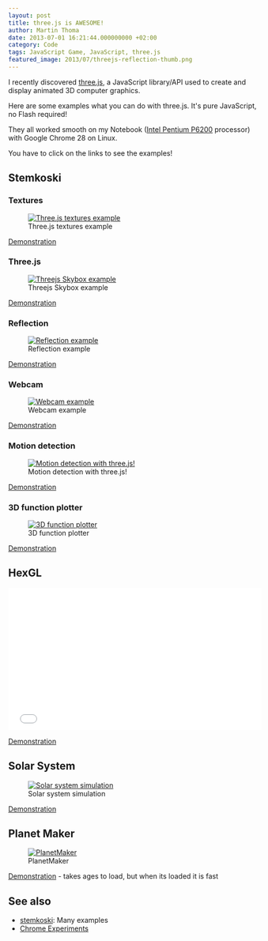 ```yaml
---
layout: post
title: three.js is AWESOME!
author: Martin Thoma
date: 2013-07-01 16:21:44.000000000 +02:00
category: Code
tags: JavaScript Game, JavaScript, three.js
featured_image: 2013/07/threejs-reflection-thumb.png
---
```

I recently discovered <a href="http://en.wikipedia.org/wiki/Three.js">three.js</a>, a JavaScript library/API used to create and display animated 3D computer graphics. 

Here are some examples what you can do with three.js. It's pure JavaScript, no Flash required!

They all worked smooth on my Notebook (<a href="http://ark.intel.com/products/50176/Intel-Pentium-Processor-P6200-3M-Cache-2_13-GHz">Intel Pentium P6200</a> processor) with Google Chrome 28 on Linux.

<div class="info">You have to click on the links to see the examples!</div>

<h2>Stemkoski</h2>
<h3>Textures</h3>
<figure class="aligncenter">
            <a href="../images/2013/07/threejs-textures.png"><img src="../images/2013/07/threejs-textures.png" alt="Three.js textures example" style="max-width:512px;max-height:228px" class="size-full wp-image-72431"/></a>
            <figcaption class="text-center">Three.js textures example</figcaption>
        </figure>

<a href="http://stemkoski.github.io/Three.js/Textures.html">Demonstration</a>

<h3>Three.js</h3>
<figure class="aligncenter">
            <a href="../images/2013/07/threejs-skybox.png"><img src="../images/2013/07/threejs-skybox.png" alt="Threejs Skybox example" style="max-width:512px;max-height:286px" class="size-full wp-image-72441"/></a>
            <figcaption class="text-center">Threejs Skybox example</figcaption>
        </figure>

<a href="http://stemkoski.github.io/Three.js/Skybox.html">Demonstration</a>

<h3>Reflection</h3>
<figure class="aligncenter">
            <a href="../images/2013/07/threejs-reflection.png"><img src="../images/2013/07/threejs-reflection.png" alt="Reflection example" style="max-width:512px;max-height:278px" class="size-full wp-image-72451"/></a>
            <figcaption class="text-center">Reflection example</figcaption>
        </figure>

<a href="http://stemkoski.github.io/Three.js/Reflection.html">Demonstration</a>

<h3>Webcam</h3>
<figure class="aligncenter">
            <a href="../images/2013/07/threejs-webcam.png"><img src="../images/2013/07/threejs-webcam.png" alt="Webcam example" style="max-width:512px;max-height:263px" class="size-full wp-image-72461"/></a>
            <figcaption class="text-center">Webcam example</figcaption>
        </figure>

<a href="http://stemkoski.github.io/Three.js/Many-Cameras.html">Demonstration</a>

<h3>Motion detection</h3>
<figure class="aligncenter">
            <a href="../images/2013/07/threejs-motion.png"><img src="../images/2013/07/threejs-motion.png" alt="Motion detection with three.js!" style="max-width:556px;max-height:326px" class="size-full wp-image-72471"/></a>
            <figcaption class="text-center">Motion detection with three.js!</figcaption>
        </figure>

<a href="http://stemkoski.github.io/Three.js/Webcam-Motion-Detection.html">Demonstration</a>

<h3>3D function plotter</h3>
<figure class="aligncenter">
            <a href="../images/2013/07/threejs-3d-function.png"><img src="../images/2013/07/threejs-3d-function.png" alt="3D function plotter" style="max-width:512px;max-height:312px" class="size-full wp-image-72481"/></a>
            <figcaption class="text-center">3D function plotter</figcaption>
        </figure>

<a href="http://stemkoski.github.io/Three.js/Graphulus-Function.html">Demonstration</a>

<h2>HexGL</h2>
<iframe width="512" height="288" src="//www.youtube.com/embed/se-oorr2zM8" frameborder="0" allowfullscreen></iframe>

<a href="http://hexgl.bkcore.com/">Demonstration</a>

<h2>Solar System</h2>
<figure class="aligncenter">
            <a href="../images/2013/07/solar-system-simulation.png"><img src="../images/2013/07/solar-system-simulation.png" alt="Solar system simulation" style="max-width:512px;max-height:323px" class="size-full wp-image-72501"/></a>
            <figcaption class="text-center">Solar system simulation</figcaption>
        </figure>

<a href="http://www.webdev20.pl/skins/default/js/demos/solar_system/index.html">Demonstration</a>

<h2>Planet Maker</h2>
<figure class="aligncenter">
            <a href="../images/2013/07/PlanetMaker.png"><img src="../images/2013/07/PlanetMaker.png" alt="PlanetMaker" style="max-width:512px;max-height:313px" class="size-full wp-image-72521"/></a>
            <figcaption class="text-center">PlanetMaker</figcaption>
        </figure>

<a href="http://planetmaker.wthr.us/?model=51b8d1021fef93.32065956">Demonstration</a> - takes ages to load, but when its loaded it is fast

<h2>See also</h2>
<ul>
  <li><a href="http://stemkoski.github.io/Three.js/">stemkoski</a>: Many examples</li>
  <li><a href="http://www.chromeexperiments.com/tag/3d/">Chrome Experiments</a></li>
</ul>

